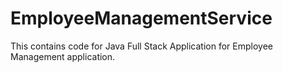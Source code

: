 # EmployeeManagementService
This contains code for Java Full Stack Application for Employee Management application.
